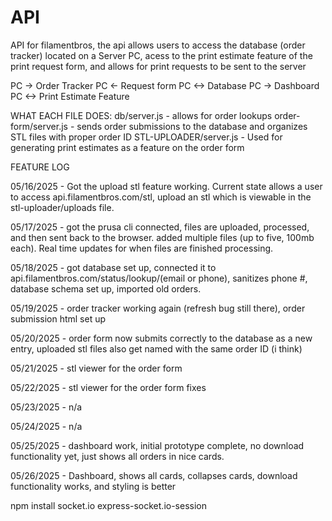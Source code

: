 # API
API for filamentbros, the api allows users to access the database (order tracker) located on a Server PC, acess to the print estimate feature of the print request form, and allows for print requests to be sent to the server

PC -> Order Tracker
PC <- Request form
PC <-> Database
PC -> Dashboard
PC <-> Print Estimate Feature

WHAT EACH FILE DOES:
db/server.js - allows for order lookups
order-form/server.js - sends order submissions to the database and organizes STL files with proper order ID
STL-UPLOADER/server.js - Used for generating print estimates as a feature on the order form

FEATURE LOG

05/16/2025 - Got the upload stl feature working. Current state allows a user to access api.filamentbros.com/stl, upload an stl which is viewable in the stl-uploader/uploads file. 

05/17/2025 - got the prusa cli connected, files are uploaded, processed, and then sent back to the browser. added multiple files (up to five, 100mb each). Real time updates for when files are finished processing. 

05/18/2025 - got database set up, connected it to api.filamentbros.com/status/lookup/(email or phone), sanitizes phone #, database schema set up, imported old orders. 

05/19/2025 - order tracker working again (refresh bug still there), order submission html set up

05/20/2025 - order form now submits correctly to the database as a new entry, uploaded stl files also get named with the same order ID (i think)

05/21/2025 - stl viewer for the order form

05/22/2025 - stl viewer for the order form fixes

05/23/2025 - n/a

05/24/2025 - n/a

05/25/2025 - dashboard work, initial prototype complete, no download functionality yet, just shows all orders in nice cards. 

05/26/2025 - Dashboard, shows all cards, collapses cards, download functionality works, and styling is better


npm install socket.io express-socket.io-session
